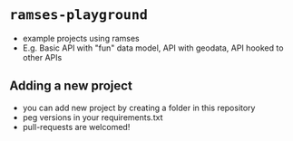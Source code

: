 # `ramses-playground`

- example projects using ramses 
- E.g. Basic API with "fun" data model, API with geodata, API hooked to other APIs

## Adding a new project
- you can add new project by creating a folder in this repository
- peg versions in your requirements.txt
- pull-requests are welcomed!
